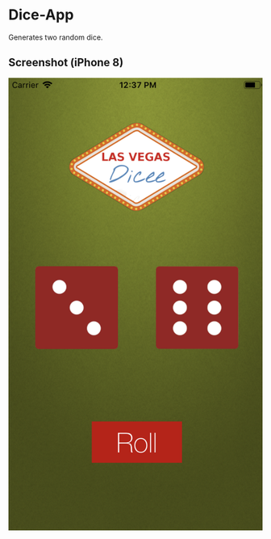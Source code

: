 # Dice-App
Generates two random dice.

## Screenshot (iPhone 8)

<img src="./images/Screenshot.PNG" alt="Screenshot of Dice app">
